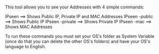 This tool allows you to see your Addresses with 4 simple commands:

IPseen ==> Shows Public IP, Private IP and MAC Addresses
IPseen -public ==> Shows Public IP
IPseen -private ==> Shows Private IP
IPseen -mac ==> Shows MAC Addresses

To run these commands you must set your OS's folder as System Variable (once do that you can delete the other OS's folders) and have your OS's language to English.